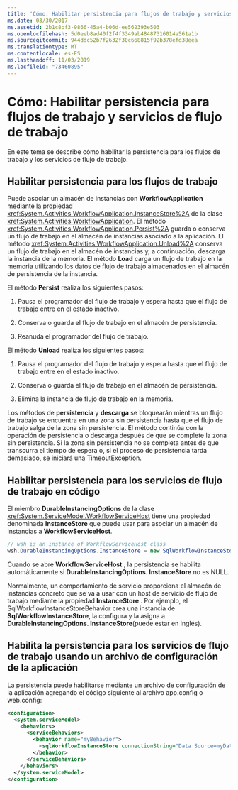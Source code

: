 ```yaml
---
title: 'Cómo: Habilitar persistencia para flujos de trabajo y servicios de flujo de trabajo'
ms.date: 03/30/2017
ms.assetid: 2b1c8bf3-9866-45a4-b06d-ee562393e503
ms.openlocfilehash: 5d0eeb8ad40f2f4f3349ab48487316014a561a1b
ms.sourcegitcommit: 944ddc52b7f2632f30c668815f92b378efd38eea
ms.translationtype: MT
ms.contentlocale: es-ES
ms.lasthandoff: 11/03/2019
ms.locfileid: "73460895"
---
```

# <a name="how-to-enable-persistence-for-workflows-and-workflow-services"></a>Cómo: Habilitar persistencia para flujos de trabajo y servicios de flujo de trabajo

En este tema se describe cómo habilitar la persistencia para los flujos de trabajo y los servicios de flujo de trabajo.

## <a name="enable-persistence-for-workflows"></a>Habilitar persistencia para los flujos de trabajo

Puede asociar un almacén de instancias con **WorkflowApplication** mediante la propiedad <xref:System.Activities.WorkflowApplication.InstanceStore%2A> de la clase <xref:System.Activities.WorkflowApplication>. El método <xref:System.Activities.WorkflowApplication.Persist%2A> guarda o conserva un flujo de trabajo en el almacén de instancias asociado a la aplicación. El método <xref:System.Activities.WorkflowApplication.Unload%2A> conserva un flujo de trabajo en el almacén de instancias y, a continuación, descarga la instancia de la memoria. El método **Load** carga un flujo de trabajo en la memoria utilizando los datos de flujo de trabajo almacenados en el almacén de persistencia de la instancia.

El método **Persist** realiza los siguientes pasos:

1. Pausa el programador del flujo de trabajo y espera hasta que el flujo de trabajo entre en el estado inactivo.

2. Conserva o guarda el flujo de trabajo en el almacén de persistencia.

3. Reanuda el programador del flujo de trabajo.

 El método **Unload** realiza los siguientes pasos:

1. Pausa el programador del flujo de trabajo y espera hasta que el flujo de trabajo entre en el estado inactivo.

2. Conserva o guarda el flujo de trabajo en el almacén de persistencia.

3. Elimina la instancia de flujo de trabajo en la memoria.

Los métodos de **persistencia** y **descarga** se bloquearán mientras un flujo de trabajo se encuentra en una zona sin persistencia hasta que el flujo de trabajo salga de la zona sin persistencia. El método continúa con la operación de persistencia o descarga después de que se complete la zona sin persistencia. Si la zona sin persistencia no se completa antes de que transcurra el tiempo de espera o, si el proceso de persistencia tarda demasiado, se iniciará una TimeoutException.

## <a name="enable-persistence-for-workflow-services-in-code"></a>Habilitar persistencia para los servicios de flujo de trabajo en código

El miembro **DurableInstancingOptions** de la clase <xref:System.ServiceModel.WorkflowServiceHost> tiene una propiedad denominada **InstanceStore** que puede usar para asociar un almacén de instancias a **WorkflowServiceHost**.

```csharp
// wsh is an instance of WorkflowServiceHost class
wsh.DurableInstancingOptions.InstanceStore = new SqlWorkflowInstanceStore();
```

Cuando se abre **WorkflowServiceHost** , la persistencia se habilita automáticamente si **DurableInstancingOptions. InstanceStore** no es NULL.

Normalmente, un comportamiento de servicio proporciona el almacén de instancias concreto que se va a usar con un host de servicio de flujo de trabajo mediante la propiedad **InstanceStore** . Por ejemplo, el SqlWorkflowInstanceStoreBehavior crea una instancia de **SqlWorkflowInstanceStore**, la configura y la asigna a **DurableInstancingOptions. InstanceStore**(puede estar en inglés).

## <a name="enable-persistence-for-workflow-services-using-an-application-configuration-file"></a>Habilita la persistencia para los servicios de flujo de trabajo usando un archivo de configuración de la aplicación

La persistencia puede habilitarse mediante un archivo de configuración de la aplicación agregando el código siguiente al archivo app.config o web.config:

```xml
<configuration>
  <system.serviceModel>
    <behaviors>
      <serviceBehaviors>
        <behavior name="myBehavior">
          <sqlWorkflowInstanceStore connectionString="Data Source=myDatabaseServer;Initial Catalog=myPersistenceDatabase" />
        </behavior>
      </serviceBehaviors>
    </behaviors>
  </system.serviceModel>
</configuration>
```
